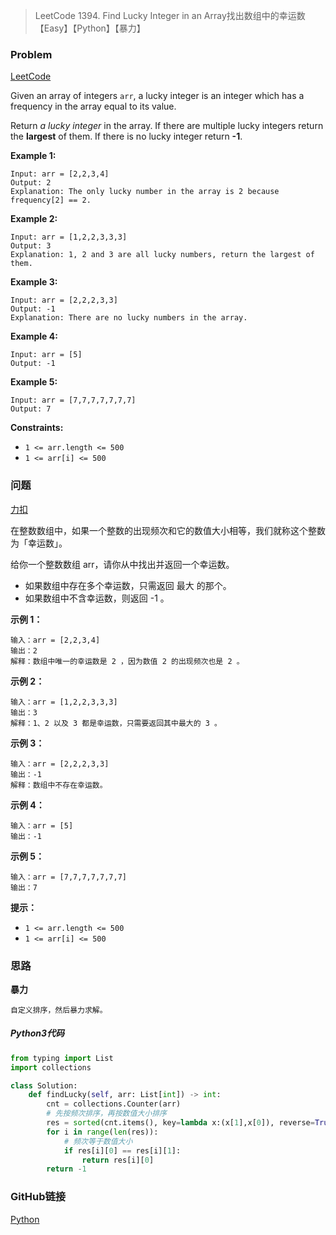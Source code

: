 > LeetCode 1394. Find Lucky Integer in an Array找出数组中的幸运数【Easy】【Python】【暴力】

### Problem

[LeetCode](https://leetcode.com/problems/find-lucky-integer-in-an-array/)

Given an array of integers `arr`, a lucky integer is an integer which has a frequency in the array equal to its value.

Return *a lucky integer* in the array. If there are multiple lucky integers return the **largest** of them. If there is no lucky integer return **-1**.

**Example 1:**

```
Input: arr = [2,2,3,4]
Output: 2
Explanation: The only lucky number in the array is 2 because frequency[2] == 2.
```

**Example 2:**

```
Input: arr = [1,2,2,3,3,3]
Output: 3
Explanation: 1, 2 and 3 are all lucky numbers, return the largest of them.
```

**Example 3:**

```
Input: arr = [2,2,2,3,3]
Output: -1
Explanation: There are no lucky numbers in the array.
```

**Example 4:**

```
Input: arr = [5]
Output: -1
```

**Example 5:**

```
Input: arr = [7,7,7,7,7,7,7]
Output: 7
```

**Constraints:**

- `1 <= arr.length <= 500`
- `1 <= arr[i] <= 500`

### 问题

[力扣](https://leetcode-cn.com/problems/find-lucky-integer-in-an-array/)

在整数数组中，如果一个整数的出现频次和它的数值大小相等，我们就称这个整数为「幸运数」。

给你一个整数数组 arr，请你从中找出并返回一个幸运数。

* 如果数组中存在多个幸运数，只需返回 最大 的那个。
* 如果数组中不含幸运数，则返回 -1 。

**示例 1：**

```
输入：arr = [2,2,3,4]
输出：2
解释：数组中唯一的幸运数是 2 ，因为数值 2 的出现频次也是 2 。
```

**示例 2：**

```
输入：arr = [1,2,2,3,3,3]
输出：3
解释：1、2 以及 3 都是幸运数，只需要返回其中最大的 3 。
```

**示例 3：**

```
输入：arr = [2,2,2,3,3]
输出：-1
解释：数组中不存在幸运数。
```

**示例 4：**

```
输入：arr = [5]
输出：-1
```

**示例 5：**

```
输入：arr = [7,7,7,7,7,7,7]
输出：7
```

**提示：**

* `1 <= arr.length <= 500`
* `1 <= arr[i] <= 500`

### 思路

**暴力**

```
自定义排序，然后暴力求解。
```

##### Python3代码

```python
from typing import List
import collections

class Solution:
    def findLucky(self, arr: List[int]) -> int:
        cnt = collections.Counter(arr)
        # 先按频次排序，再按数值大小排序
        res = sorted(cnt.items(), key=lambda x:(x[1],x[0]), reverse=True)
        for i in range(len(res)):
            # 频次等于数值大小
            if res[i][0] == res[i][1]:
                return res[i][0]
        return -1
```

### GitHub链接

[Python](https://github.com/Wonz5130/LeetCode-Solutions/blob/master/solutions/1394-Find-Lucky-Integer-in-an-Array/1394.py)